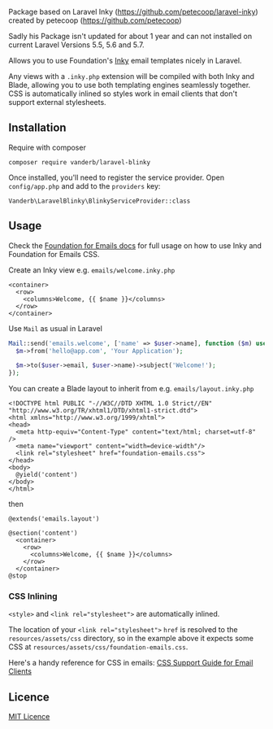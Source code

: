 Package based on Laravel Inky  (https://github.com/petecoop/laravel-inky) created by petecoop (https://github.com/petecoop)

Sadly his Package isn't updated for about 1 year and can not installed on current Laravel Versions 5.5, 5.6 and 5.7.

Allows you to use Foundation's [Inky](http://foundation.zurb.com/emails/docs/inky.html) email templates nicely in Laravel.

Any views with a `.inky.php` extension will be compiled with both Inky and Blade, allowing you to use both templating engines seamlessly together. CSS is automatically inlined so styles work in email clients that don't support external stylesheets.

## Installation

Require with composer
```
composer require vanderb/laravel-blinky
```

Once installed, you'll need to register the service provider. Open `config/app.php` and add to the `providers` key:

```
Vanderb\LaravelBlinky\BlinkyServiceProvider::class
```

## Usage

Check the [Foundation for Emails docs](http://foundation.zurb.com/emails/docs/index.html) for full usage on how to use Inky and Foundation for Emails CSS.

Create an Inky view e.g. `emails/welcome.inky.php`

```blade
<container>
  <row>
    <columns>Welcome, {{ $name }}</columns>
  </row>
</container>
```

Use `Mail` as usual in Laravel

```php
Mail::send('emails.welcome', ['name' => $user->name], function ($m) use ($user) {
  $m->from('hello@app.com', 'Your Application');

  $m->to($user->email, $user->name)->subject('Welcome!');
});
```

You can create a Blade layout to inherit from e.g. `emails/layout.inky.php`

```blade
<!DOCTYPE html PUBLIC "-//W3C//DTD XHTML 1.0 Strict//EN" "http://www.w3.org/TR/xhtml1/DTD/xhtml1-strict.dtd">
<html xmlns="http://www.w3.org/1999/xhtml">
<head>
  <meta http-equiv="Content-Type" content="text/html; charset=utf-8" />
  <meta name="viewport" content="width=device-width"/>
  <link rel="stylesheet" href="foundation-emails.css">
</head>
<body>
  @yield('content')
</body>
</html>
```

then

```blade
@extends('emails.layout')

@section('content')
  <container>
    <row>
      <columns>Welcome, {{ $name }}</columns>
    </row>
  </container>
@stop
```

### CSS Inlining

`<style>` and `<link rel="stylesheet">` are automatically inlined.

The location of your `<link rel="stylesheet">` `href` is resolved to the `resources/assets/css` directory, so in the example above it expects some CSS at `resources/assets/css/foundation-emails.css`.

Here's a handy reference for CSS in emails: [CSS Support Guide for Email Clients](https://www.campaignmonitor.com/css/)

## Licence

[MIT Licence](LICENCE)
